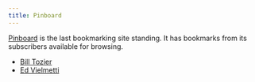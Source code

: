 ```yaml
---
title: Pinboard
---
```


[Pinboard] is the last bookmarking site standing. It has bookmarks from
its subscribers available for browsing.

* [Bill Tozier](https://pinboard.in/u:vaguery)
* [Ed Vielmetti](https://pinboard.in/u:vielmetti)

[Pinboard]:http://pinboard.in
